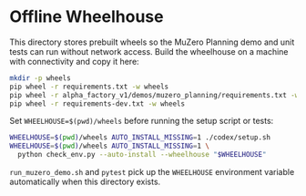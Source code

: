 # Offline Wheelhouse

This directory stores prebuilt wheels so the MuZero Planning demo and
unit tests can run without network access. Build the wheelhouse on a
machine with connectivity and copy it here:

```bash
mkdir -p wheels
pip wheel -r requirements.txt -w wheels
pip wheel -r alpha_factory_v1/demos/muzero_planning/requirements.txt -w wheels
pip wheel -r requirements-dev.txt -w wheels
```

Set `WHEELHOUSE=$(pwd)/wheels` before running the setup script or tests:

```bash
WHEELHOUSE=$(pwd)/wheels AUTO_INSTALL_MISSING=1 ./codex/setup.sh
WHEELHOUSE=$(pwd)/wheels AUTO_INSTALL_MISSING=1 \
  python check_env.py --auto-install --wheelhouse "$WHEELHOUSE"
```

`run_muzero_demo.sh` and `pytest` pick up the `WHEELHOUSE` environment
variable automatically when this directory exists.
